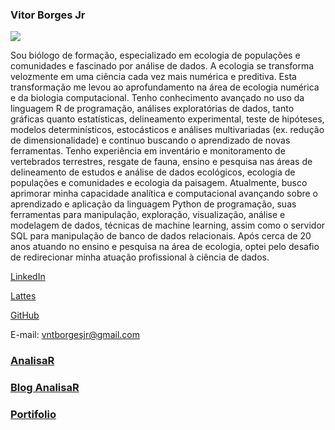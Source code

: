 ### **Vitor Borges Jr**

![](/home/cla/Documentos/Vitor/vntborgesjr/imagens/Vitor-Borges-Jr1.png)

Sou biólogo de formação, especializado em ecologia de populações e comunidades e fascinado por análise de dados. A ecologia se transforma velozmente em uma ciência cada vez mais numérica e preditiva. Esta transformação me levou ao aprofundamento na área de ecologia numérica e da biologia computacional. Tenho conhecimento avançado no uso da linguagem R de programação, análises exploratórias de dados, tanto gráficas quanto estatísticas, delineamento experimental, teste de hipóteses, modelos determinísticos, estocásticos e análises multivariadas (ex. redução de dimensionalidade) e continuo buscando o aprendizado de novas ferramentas. Tenho experiência em inventário e monitoramento de vertebrados terrestres, resgate de fauna, ensino e pesquisa nas áreas de delineamento de estudos e análise de dados ecológicos, ecologia de populações e comunidades e ecologia da paisagem. Atualmente, busco aprimorar minha capacidade analítica e computacional avançando sobre o aprendizado e aplicação da linguagem Python de programação, suas ferramentas para manipulação, exploração, visualização, análise e modelagem de dados, técnicas de machine learning, assim como o servidor SQL para manipulação de banco de dados relacionais. Após cerca de 20 anos atuando no ensino e pesquisa na área de ecologia, optei pelo desafio de redirecionar minha atuação profissional à ciência de dados.

[LinkedIn](https://www.linkedin.com/in/vitor-borges-1bb19aa4/)

[Lattes](http://lattes.cnpq.br/2313576480433850)

[GitHub](https://github.com/vntborgesjr)

E-mail: [vntborgesjr@gmail.com](vntborgesjr@gmail.com)

### [AnalisaR](https://vntborgesjr.github.io/AnalisaR/#AnalisaR)

### [Blog AnalisaR](https://vntborgesjr.github.io/AnalisaR/Blog-AnalisaR.html)

### [Portifolio](https://vntborgesjr.github.io/AnalisaR/Portifolio.html)